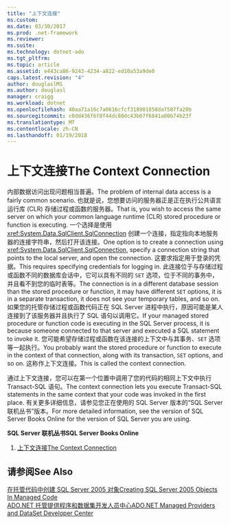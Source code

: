 ```yaml
---
title: "上下文连接"
ms.custom: 
ms.date: 03/30/2017
ms.prod: .net-framework
ms.reviewer: 
ms.suite: 
ms.technology: dotnet-ado
ms.tgt_pltfrm: 
ms.topic: article
ms.assetid: e443ca86-9243-4234-a822-ed10a53a9de0
caps.latest.revision: "4"
author: douglaslMS
ms.author: douglasl
manager: craigg
ms.workload: dotnet
ms.openlocfilehash: 40aa71a16c7a0616cfcf318901858da7587fa20b
ms.sourcegitcommit: c0dd436f6f8f44dc80dc43b07f6841a00b74b23f
ms.translationtype: MT
ms.contentlocale: zh-CN
ms.lasthandoff: 01/19/2018
---
```

# <a name="the-context-connection"></a><span data-ttu-id="a2a6f-102">上下文连接</span><span class="sxs-lookup"><span data-stu-id="a2a6f-102">The Context Connection</span></span>
<span data-ttu-id="a2a6f-103">内部数据访问出现问题相当普遍。</span><span class="sxs-lookup"><span data-stu-id="a2a6f-103">The problem of internal data access is a fairly common scenario.</span></span> <span data-ttu-id="a2a6f-104">也就是说，您想要访问的服务器正是正在执行公共语言运行库 (CLR) 存储过程或函数的服务器。</span><span class="sxs-lookup"><span data-stu-id="a2a6f-104">That is, you wish to access the same server on which your common language runtime (CLR) stored procedure or function is executing.</span></span> <span data-ttu-id="a2a6f-105">一个选择是使用 <xref:System.Data.SqlClient.SqlConnection> 创建一个连接，指定指向本地服务器的连接字符串，然后打开该连接。</span><span class="sxs-lookup"><span data-stu-id="a2a6f-105">One option is to create a connection using <xref:System.Data.SqlClient.SqlConnection>, specify a connection string that points to the local server, and open the connection.</span></span> <span data-ttu-id="a2a6f-106">这要求指定用于登录的凭据。</span><span class="sxs-lookup"><span data-stu-id="a2a6f-106">This requires specifying credentials for logging in.</span></span> <span data-ttu-id="a2a6f-107">此连接位于与存储过程或函数不同的数据库会话中，它可以具有不同的 `SET` 选项，位于不同的事务中，并且看不到您的临时表等。</span><span class="sxs-lookup"><span data-stu-id="a2a6f-107">The connection is in a different database session than the stored procedure or function, it may have different `SET` options, it is in a separate transaction, it does not see your temporary tables, and so on.</span></span> <span data-ttu-id="a2a6f-108">如果您的托管存储过程或函数代码正在 SQL Server 进程中执行，原因可能是某人连接到了该服务器并且执行了 SQL 语句以调用它。</span><span class="sxs-lookup"><span data-stu-id="a2a6f-108">If your managed stored procedure or function code is executing in the SQL Server process, it is because someone connected to that server and executed a SQL statement to invoke it.</span></span> <span data-ttu-id="a2a6f-109">您可能希望存储过程或函数在该连接的上下文中与其事务、`SET` 选项等一起执行。</span><span class="sxs-lookup"><span data-stu-id="a2a6f-109">You probably want the stored procedure or function to execute in the context of that connection, along with its transaction, `SET` options, and so on.</span></span> <span data-ttu-id="a2a6f-110">这称作上下文连接。</span><span class="sxs-lookup"><span data-stu-id="a2a6f-110">This is called the context connection.</span></span>  
  
 <span data-ttu-id="a2a6f-111">通过上下文连接，您可以在第一个位置中调用了您的代码的相同上下文中执行 Transact-SQL 语句。</span><span class="sxs-lookup"><span data-stu-id="a2a6f-111">The context connection lets you execute Transact-SQL statements in the same context that your code was invoked in the first place.</span></span> <span data-ttu-id="a2a6f-112">有关更多详细信息，请参见您正在使用的 SQL Server 版本的“SQL Server 联机丛书”版本。</span><span class="sxs-lookup"><span data-stu-id="a2a6f-112">For more detailed information, see the version of SQL Server Books Online for the version of SQL Server you are using.</span></span>  
  
 <span data-ttu-id="a2a6f-113">**SQL Server 联机丛书**</span><span class="sxs-lookup"><span data-stu-id="a2a6f-113">**SQL Server Books Online**</span></span>  
  
1.  [<span data-ttu-id="a2a6f-114">上下文连接</span><span class="sxs-lookup"><span data-stu-id="a2a6f-114">The Context Connection</span></span>](http://go.microsoft.com/fwlink/?LinkId=115395)  
  
## <a name="see-also"></a><span data-ttu-id="a2a6f-115">请参阅</span><span class="sxs-lookup"><span data-stu-id="a2a6f-115">See Also</span></span>  
 [<span data-ttu-id="a2a6f-116">在托管代码中创建 SQL Server 2005 对象</span><span class="sxs-lookup"><span data-stu-id="a2a6f-116">Creating SQL Server 2005 Objects In Managed Code</span></span>](http://msdn.microsoft.com/library/5358a825-e19b-49aa-8214-674ce5fed1da)  
 [<span data-ttu-id="a2a6f-117">ADO.NET 托管提供程序和数据集开发人员中心</span><span class="sxs-lookup"><span data-stu-id="a2a6f-117">ADO.NET Managed Providers and DataSet Developer Center</span></span>](http://go.microsoft.com/fwlink/?LinkId=217917)
